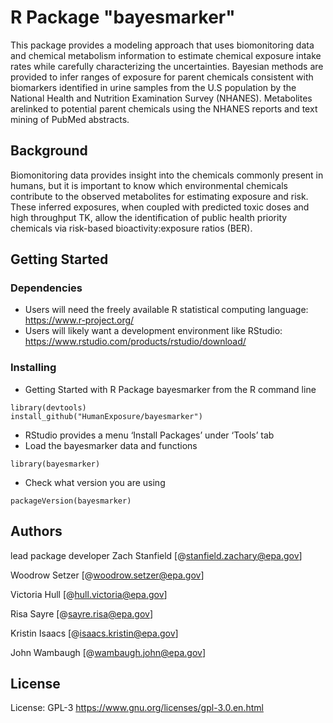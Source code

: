 # R Package "bayesmarker"

This package provides a modeling approach that uses biomonitoring data and chemical metabolism 
information to estimate chemical exposure intake rates while carefully characterizing the uncertainties. 
Bayesian methods are provided to infer ranges of exposure for parent chemicals consistent with 
biomarkers identified in urine samples from the U.S population by the National Health and 
Nutrition Examination Survey (NHANES). Metabolites arelinked to potential parent chemicals 
using the NHANES reports and text mining of PubMed abstracts.

## Background

Biomonitoring data provides insight into the chemicals commonly present in humans, but it is 
important to know which environmental chemicals contribute to the observed metabolites for 
estimating exposure and risk. These inferred exposures, when coupled with predicted toxic doses and high throughput TK, 
allow the identification of public health priority chemicals via risk-based bioactivity:exposure ratios (BER).


## Getting Started

### Dependencies

* Users will need the freely available R statistical computing language: <https://www.r-project.org/>
* Users will likely want a development environment like RStudio: <https://www.rstudio.com/products/rstudio/download/>

### Installing

* Getting Started with R Package bayesmarker from the R command line
``` 
library(devtools)
install_github("HumanExposure/bayesmarker")
```
* RStudio provides a menu ‘Install Packages’ under ‘Tools’ tab
* Load the bayesmarker data and functions
``` 
library(bayesmarker)
```
* Check what version you are using
``` 
packageVersion(bayesmarker)
```

## Authors

lead package developer Zach Stanfield 
[@stanfield.zachary@epa.gov]

Woodrow Setzer 
[@woodrow.setzer@epa.gov]

Victoria Hull 
[@hull.victoria@epa.gov]

Risa Sayre 
[@sayre.risa@epa.gov]

Kristin Isaacs 
[@isaacs.kristin@epa.gov]

John Wambaugh 
[@wambaugh.john@epa.gov]



## License

License: GPL-3 <https://www.gnu.org/licenses/gpl-3.0.en.html>
